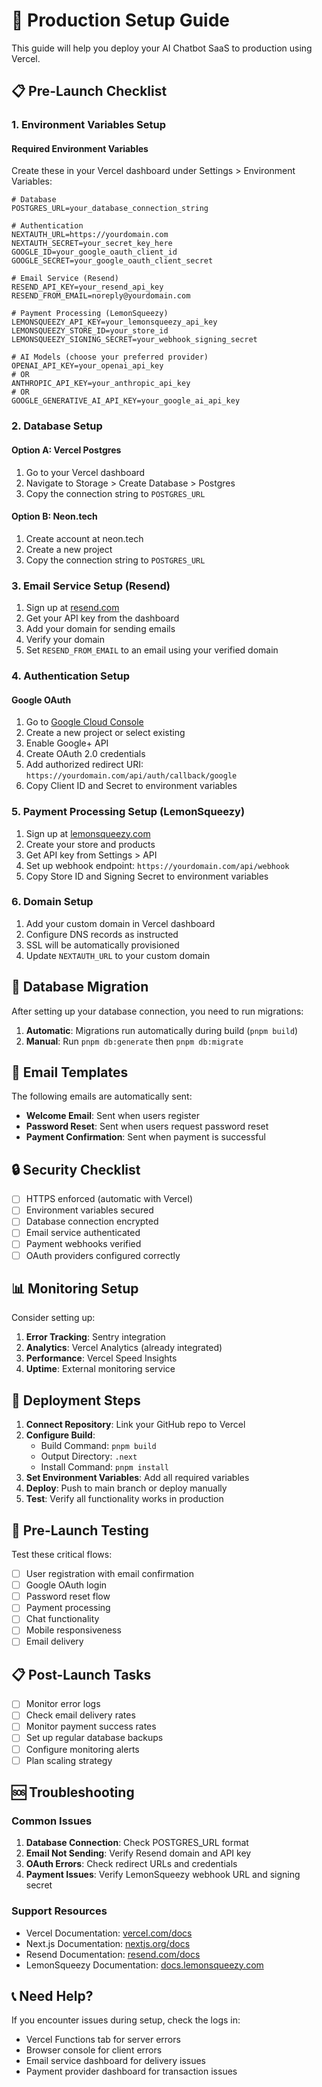# 🚀 Production Setup Guide

This guide will help you deploy your AI Chatbot SaaS to production using Vercel.

## 📋 Pre-Launch Checklist

### 1. Environment Variables Setup

#### Required Environment Variables
Create these in your Vercel dashboard under Settings > Environment Variables:

```env
# Database
POSTGRES_URL=your_database_connection_string

# Authentication
NEXTAUTH_URL=https://yourdomain.com
NEXTAUTH_SECRET=your_secret_key_here
GOOGLE_ID=your_google_oauth_client_id
GOOGLE_SECRET=your_google_oauth_client_secret

# Email Service (Resend)
RESEND_API_KEY=your_resend_api_key
RESEND_FROM_EMAIL=noreply@yourdomain.com

# Payment Processing (LemonSqueezy)
LEMONSQUEEZY_API_KEY=your_lemonsqueezy_api_key
LEMONSQUEEZY_STORE_ID=your_store_id
LEMONSQUEEZY_SIGNING_SECRET=your_webhook_signing_secret

# AI Models (choose your preferred provider)
OPENAI_API_KEY=your_openai_api_key
# OR
ANTHROPIC_API_KEY=your_anthropic_api_key
# OR
GOOGLE_GENERATIVE_AI_API_KEY=your_google_ai_api_key
```

### 2. Database Setup

#### Option A: Vercel Postgres
1. Go to your Vercel dashboard
2. Navigate to Storage > Create Database > Postgres
3. Copy the connection string to `POSTGRES_URL`

#### Option B: Neon.tech
1. Create account at neon.tech
2. Create a new project
3. Copy the connection string to `POSTGRES_URL`

### 3. Email Service Setup (Resend)

1. Sign up at [resend.com](https://resend.com)
2. Get your API key from the dashboard
3. Add your domain for sending emails
4. Verify your domain
5. Set `RESEND_FROM_EMAIL` to an email using your verified domain

### 4. Authentication Setup

#### Google OAuth
1. Go to [Google Cloud Console](https://console.cloud.google.com)
2. Create a new project or select existing
3. Enable Google+ API
4. Create OAuth 2.0 credentials
5. Add authorized redirect URI: `https://yourdomain.com/api/auth/callback/google`
6. Copy Client ID and Secret to environment variables

### 5. Payment Processing Setup (LemonSqueezy)

1. Sign up at [lemonsqueezy.com](https://lemonsqueezy.com)
2. Create your store and products
3. Get API key from Settings > API
4. Set up webhook endpoint: `https://yourdomain.com/api/webhook`
5. Copy Store ID and Signing Secret to environment variables

### 6. Domain Setup

1. Add your custom domain in Vercel dashboard
2. Configure DNS records as instructed
3. SSL will be automatically provisioned
4. Update `NEXTAUTH_URL` to your custom domain

## 🔧 Database Migration

After setting up your database connection, you need to run migrations:

1. **Automatic**: Migrations run automatically during build (`pnpm build`)
2. **Manual**: Run `pnpm db:generate` then `pnpm db:migrate`

## 📧 Email Templates

The following emails are automatically sent:

- **Welcome Email**: Sent when users register
- **Password Reset**: Sent when users request password reset
- **Payment Confirmation**: Sent when payment is successful

## 🔒 Security Checklist

- [ ] HTTPS enforced (automatic with Vercel)
- [ ] Environment variables secured
- [ ] Database connection encrypted
- [ ] Email service authenticated
- [ ] Payment webhooks verified
- [ ] OAuth providers configured correctly

## 📊 Monitoring Setup

Consider setting up:

1. **Error Tracking**: Sentry integration
2. **Analytics**: Vercel Analytics (already integrated)
3. **Performance**: Vercel Speed Insights
4. **Uptime**: External monitoring service

## 🚀 Deployment Steps

1. **Connect Repository**: Link your GitHub repo to Vercel
2. **Configure Build**: 
   - Build Command: `pnpm build`
   - Output Directory: `.next`
   - Install Command: `pnpm install`
3. **Set Environment Variables**: Add all required variables
4. **Deploy**: Push to main branch or deploy manually
5. **Test**: Verify all functionality works in production

## 🧪 Pre-Launch Testing

Test these critical flows:

- [ ] User registration with email confirmation
- [ ] Google OAuth login
- [ ] Password reset flow
- [ ] Payment processing
- [ ] Chat functionality
- [ ] Mobile responsiveness
- [ ] Email delivery

## 📋 Post-Launch Tasks

- [ ] Monitor error logs
- [ ] Check email delivery rates
- [ ] Monitor payment success rates
- [ ] Set up regular database backups
- [ ] Configure monitoring alerts
- [ ] Plan scaling strategy

## 🆘 Troubleshooting

### Common Issues

1. **Database Connection**: Check POSTGRES_URL format
2. **Email Not Sending**: Verify Resend domain and API key
3. **OAuth Errors**: Check redirect URLs and credentials
4. **Payment Issues**: Verify LemonSqueezy webhook URL and signing secret

### Support Resources

- Vercel Documentation: [vercel.com/docs](https://vercel.com/docs)
- Next.js Documentation: [nextjs.org/docs](https://nextjs.org/docs)
- Resend Documentation: [resend.com/docs](https://resend.com/docs)
- LemonSqueezy Documentation: [docs.lemonsqueezy.com](https://docs.lemonsqueezy.com)

## 📞 Need Help?

If you encounter issues during setup, check the logs in:
- Vercel Functions tab for server errors
- Browser console for client errors
- Email service dashboard for delivery issues
- Payment provider dashboard for transaction issues